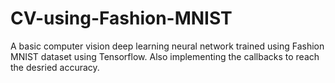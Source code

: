 # CV-using-Fashion-MNIST
A basic computer vision deep learning neural network trained using Fashion MNIST dataset using Tensorflow. Also implementing the callbacks to reach the desried accuracy. 
